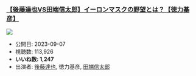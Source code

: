 ### [【後藤達也VS田端信太郎】イーロンマスクの野望とは？【徳力基彦】](https://www.youtube.com/watch?v=TrtCC4QtIFI)
[![](https://img.youtube.com/vi/TrtCC4QtIFI/sddefault.jpg)](https://www.youtube.com/watch?v=TrtCC4QtIFI)
-   公開日: 2023-09-07
-   視聴数: 113,926
-   **いいね数: 1,247**
-   出演者: [後藤達也](/rehacq_fan/people/後藤達也 "wikilink"), 徳力基彦, [田端信太郎](/rehacq_fan/people/田端信太郎 "wikilink")
